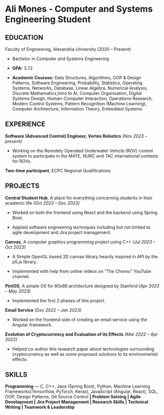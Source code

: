 # Ali Mones - Computer and Systems Engineering Student
## EDUCATION
Faculty of Engineering, Alexandria University (2020 – Present)

* Bachelor in Computer and Systems Engineering

* **GPA:** 3.72

* **Academic Courses:** Data Structures, Algorithms, OOP & Design Patterns, Software Engineering, 
Probability, Statistics, Operating Systems, Networks, Database, Linear Algebra, Numerical Analysis, 
Discrete Mathematics,Intro to AI, Computer Organisation, Digital Systems Design, Human-Computer 
Interaction, Operations Research, Modern Control Systems, Pattern Recognition (Machine Learning), 
Computer Architecture, Information Theory, Embedded Systems

## EXPERIENCE
**Software (Advanced Control) Engineer, Vortex Robotics** *(Nov 2023 – present)*

* Working on the Remotely Operated Underwater Vehicle (ROV) control system to participate in the MATE, 
NURC and TAC international contests for ROVs.

**Two-time participant**, ECPC Regional Qualifications

## PROJECTS

**Central Student Hub**, A place for everything concerning students in their academic life *(Oct 2023 – Dec 2023)*

* Worked on both the frontend using React and the backend using Spring Boot.

* Applied software engineering techniques including but not limited to agile development and Jira project
management.

**Canvas**, A computer graphics programming project using C++ *(Jul 2023 – Oct 2023)*

* A Simple OpenGL based 2D canvas library heavily inspired in API by the p5.js library.

* Implemented with help from online videos on "The Cherno" YouTube channel.

**PintOS**, A simple OS for 80x86 architecture designed by Stanford *(Apr 2023 – May 2023)*

* Implemented the first 2 phases of this project.


**Email Service** *(Dec 2022 – Jan 2023)*

* Worked on the frontend side of creating an email service using the Angular framework.

**Evolution of Cryptocurrency and Evaluation of its Effects** *(Mar 2022 – Apr 2022)*

* Helped co-author this research paper about technologies surrounding cryptocurrency as well as some
proposed solutions to its environmental effects.

## SKILLS

**Programming** — C, C++, Java (Spring Boot), Python, Machine Learning Frameworks(Tensorflow, PyTorch, Keras),
JavaScript (Angular, React), SQL, OOP, Design Patterns, Git Source Control **| Problem Solving | Agile 
Development | Jira Project Management | Research Skills | Technical Writing | Teamwork &
Leadership**